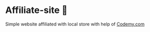 # Affiliate-site :money_mouth_face:                                                                                                                                                         
Simple website affiliated with local store
 with help of <a href="http://johnelder.com/">Codemy.com</a>
